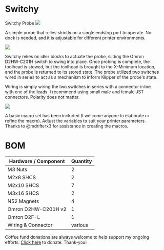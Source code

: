 # Switchy
Switchy Probe
<img src="https://github.com/kinematicdigit/Switchy/blob/main/images/mainimage.png" />

A simple probe that relies strictly on a single endstop port to operate. No dock is needed, and it is adjustable for different printer environments.

<img src="https://github.com/kinematicdigit/Switchy/blob/main/images/backside.png" />

Switchy relies on idler blocks to actuate the probe, sliding the Omron D2HW-C201H switch to swing into place. Once probing is complete, the toolhead is stowed, but the toolhead is brought to the X-Minimum location, and the probe is returned to its stored state. The probe utilized two switches wired in series to act as a mechanism to inform Klipper of the probe's state.

Wiring is simply wiring the two switches in series with a connector inline with one of the leads. I recommend using small male and female JST connectors. Polarity does not matter.

<img src="https://github.com/kinematicdigit/Switchy/blob/main/images/wiring.png" />

A basic macro set has been included (I welcome anyone to elaborate or refine the macro). Adjust the variables to suit your printer parameters. Thanks to @mdrifterx3 for assistance in creating the macros. 

# BOM
| Hardware / Component                             | Quantity |
| ------------------------------------------------ | -------- |
| M3 Nuts                                          | 2        |
| M2x8 SHCS                                        | 2        |
| M2x10 SHCS                                       | 7        |
| M3x16 SHCS                                       | 2        |
| N52 Magnets                                      | 4        |
| Omron D2HW-C201H v2                              | 1        |
| Omron D2F-L                                      | 1        |
| Wiring & Connector                               | various  |


Coffee fund donations are always welcome to help support my ongoing efforts. [Click here](https://www.paypal.com/donate/?business=CXCABTX8BCAUY&no_recurring=0&item_name=Thank+you+for+your+support%21&currency_code=CAD) to donate. Thank-you!
